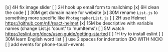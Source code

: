 
[x] 4H fix image slider
[ ] 2H hook up email form to mailchimp
[x] 6H clean the code
[ ] 30M get domain name for website
[x] 30M rename `List.js` to something more specific like `PhotographerList.js`
[ ] 2H use Helmet https://github.com/nfl/react-helmet
[x] 15M be descriptive with variable names (change List.js 'count' to 'numItems')
[ ] 5M watch https://eslint.org/docs/user-guide/getting-started
[ ] 1H try to install eslint
[ ] 30M learn English word list
[ ] use 2 spaces for indentation (DO WITH NICK)
[ ] add events for phone-touch-events

